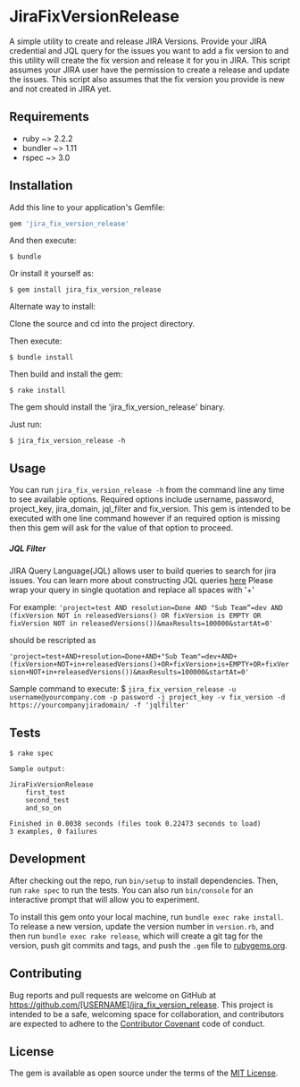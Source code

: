# JiraFixVersionRelease

A simple utility to create and release JIRA Versions. Provide your JIRA credential and JQL query for the issues you want to add a fix version to and this utility will create the fix version and release it for you in JIRA. This script assumes your JIRA user have the permission to create a release and update the issues. This script also assumes that the fix version you provide is new and not created in JIRA yet.

## Requirements

- ruby ~> 2.2.2
- bundler ~> 1.11
- rspec ~> 3.0

## Installation

Add this line to your application's Gemfile:

```ruby
gem 'jira_fix_version_release'
```

And then execute:

    $ bundle

Or install it yourself as:

    $ gem install jira_fix_version_release

Alternate way to install:

Clone the source and cd into the project directory.

Then execute:

    $ bundle install

Then build and install the gem:

    $ rake install

The gem should install the 'jira_fix_version_release' binary.

Just run:

	$ jira_fix_version_release -h 

## Usage

You can run `jira_fix_version_release -h` from the command line any time to see available options. 
Required options include username, password, project_key, jira_domain, jql_filter and fix_version. 
This gem is intended to be executed with one line command however if an required option is missing then this gem will ask for the value of that option to proceed. 

##### JQL Filter
JIRA Query Language(JQL) allows user to build queries to search for jira issues. You can learn more about constructing JQL queries [here](https://confluence.atlassian.com/jirasoftwarecloud/advanced-searching-764478330.html#Advancedsearching-ConstructingJQLqueries)
Please wrap your query in single quotation and replace all spaces with '+'

For example:
`'project=test AND resolution=Done AND "Sub Team”=dev AND (fixVersion NOT in releasedVersions() OR fixVersion is EMPTY OR fixVersion NOT in releasedVersions())&maxResults=100000&startAt=0'`

should be rescripted as

`'project=test+AND+resolution=Done+AND+"Sub Team"=dev+AND+(fixVersion+NOT+in+releasedVersions()+OR+fixVersion+is+EMPTY+OR+fixVersion+NOT+in+releasedVersions())&maxResults=100000&startAt=0'`

Sample command to execute:
$ `jira_fix_version_release -u username@yourcompany.com -p password -j project_key -v fix_version -d https://yourcompanyjiradomain/ -f 'jqlfilter'`

## Tests

    $ rake spec

    Sample output:

    JiraFixVersionRelease
    	first_test
    	second_test
    	and_so_on

    Finished in 0.0038 seconds (files took 0.22473 seconds to load)
	3 examples, 0 failures

## Development

After checking out the repo, run `bin/setup` to install dependencies. Then, run `rake spec` to run the tests. You can also run `bin/console` for an interactive prompt that will allow you to experiment.

To install this gem onto your local machine, run `bundle exec rake install`. To release a new version, update the version number in `version.rb`, and then run `bundle exec rake release`, which will create a git tag for the version, push git commits and tags, and push the `.gem` file to [rubygems.org](https://rubygems.org).

## Contributing

Bug reports and pull requests are welcome on GitHub at https://github.com/[USERNAME]/jira_fix_version_release. This project is intended to be a safe, welcoming space for collaboration, and contributors are expected to adhere to the [Contributor Covenant](http://contributor-covenant.org) code of conduct.


## License

The gem is available as open source under the terms of the [MIT License](http://opensource.org/licenses/MIT).

